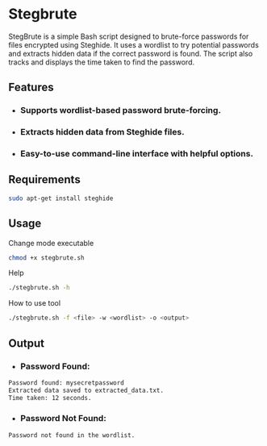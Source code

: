# Stegbrute 

StegBrute is a simple Bash script designed to brute-force passwords for files encrypted using Steghide. It uses a wordlist to try potential passwords and extracts hidden data if the correct password is found. The script also tracks and displays the time taken to find the password.

## Features

- ### Supports wordlist-based password brute-forcing.
- ### Extracts hidden data from Steghide files.
- ### Easy-to-use command-line interface with helpful options.

## Requirements

```bash
sudo apt-get install steghide
```

## Usage
Change mode executable 
```bash
chmod +x stegbrute.sh
```
Help
```bash
./stegbrute.sh -h
```

How to use tool
```bash
./stegbrute.sh -f <file> -w <wordlist> -o <output>
```

## Output

- ### Password Found:
```bash
Password found: mysecretpassword
Extracted data saved to extracted_data.txt.
Time taken: 12 seconds.
```
- ### Password Not Found:
```bash
Password not found in the wordlist.
```

